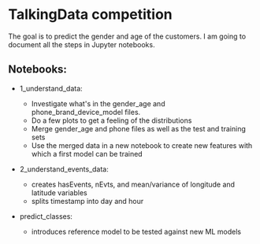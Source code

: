 # TalkingData competition
The goal is to predict the gender and age of the customers.
I am going to document all the steps in Jupyter notebooks.

## Notebooks:

* 1_understand_data: 
   - Investigate what's in the gender_age and phone_brand_device_model files. 
   - Do a few plots to get a feeling of the distributions 
   - Merge gender_age and phone files as well as the test and training sets
   - Use the merged data in a new notebook to create new features with which a first model can be trained

* 2_understand_events_data:
   - creates hasEvents, nEvts, and mean/variance of longitude and latitude variables
   - splits timestamp into day and hour

* predict_classes:
   - introduces reference model to be tested against new ML models
   